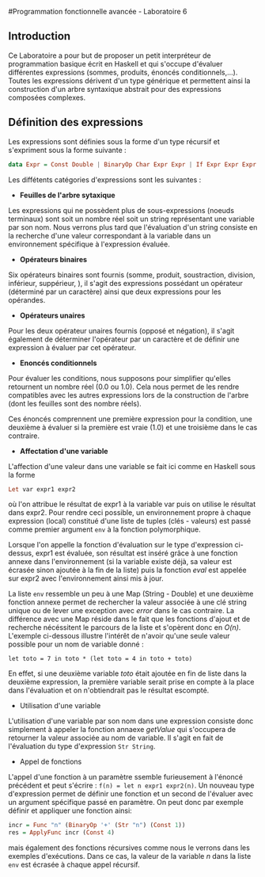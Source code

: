 #Programmation fonctionnelle avancée - Laboratoire 6

## Introduction

Ce Laboratoire a pour but de proposer un petit interpréteur de programmation basique écrit en Haskell
et qui s'occupe d'évaluer différentes expressions (sommes, produits, énoncés conditionnels,...). Toutes les expressions
dérivent d'un type générique et permettent ainsi la construction d'un arbre syntaxique abstrait pour des expressions composées complexes.

## Définition des expressions

Les expressions sont définies sous la forme d'un type récursif et s'expriment sous la
forme suivante :

```Haskell
data Expr = Const Double | BinaryOp Char Expr Expr | If Expr Expr Expr | ...
```

Les diffétents catégories d'expressions sont les suivantes :

* **Feuilles de l'arbre sytaxique**

Les expressions qui ne possèdent plus de sous-expressions (noeuds terminaux) sont soit un nombre réel soit un string représentant une variable par son nom. Nous verrons
plus tard que l'évaluation d'un string consiste en la recherche d'une valeur correspondant à la variable dans un environnement spécifique à l'expression évaluée.

* **Opérateurs binaires**

Six opérateurs binaires sont fournis (somme, produit, soustraction, division, inférieur, suppérieur, ), il s'agit des expressions possédant un opérateur (déterminé par un caractère) ainsi que deux expressions pour les opérandes.

* **Opérateurs unaires**

Pour les deux opérateur unaires fournis (opposé et négation), il s'agit également de déterminer l'opérateur par un caractère et de définir une expression à évaluer par cet opérateur.

* **Enoncés conditionnels**

Pour évaluer les conditions, nous supposons pour simplifier qu'elles retournent un nombre réel (0.0 ou 1.0). Cela nous permet de les rendre compatibles avec les autres expressions lors de la construction de l'arbre (dont les feuilles sont des nombre réels).

Ces énoncés comprennent une première expression pour la condition, une deuxième à évaluer si la première est vraie (1.0) et une troisième dans le cas contraire.

* **Affectation d'une variable**

L'affection d'une valeur dans une variable se fait ici comme en Haskell sous la forme

```Haskell
Let var expr1 expr2
```

où l'on attribue le résultat de expr1 à la variable var puis on utilise le résultat dans expr2.
Pour rendre ceci possible, un environnement propre à chaque expression (local) constitué d'une liste de tuples (clés - valeurs) est passé comme premier argument `env` à la fonction polymorphique.

Lorsque l'on appelle la fonction d'évaluation sur le type d'expression ci-dessus, expr1 est évaluée, son résultat est inséré grâce à une fonction annexe dans l'environnement (si la variable existe déjà, sa valeur est écrasée sinon ajoutée à la fin de la liste) puis la fonction *eval* est appelée sur expr2 avec l'environnement ainsi mis à jour.

La liste `env` ressemble un peu à une Map (String - Double) et une deuxième fonction annexe permet de rechercher la valeur associée à une clé string unique ou de lever une exception avec *error* dans le cas contraire. La différence avec une Map réside dans le fait que les fonctions d'ajout et de recherche nécéssitent le parcours de la liste et s'opèrent donc en *O(n)*. L'exemple ci-dessous illustre l'intérêt de n'avoir qu'une seule valeur possible pour un nom de variable donné :

```
let toto = 7 in toto * (let toto = 4 in toto + toto)
```

En effet, si une deuxième variable *toto* était ajoutée en fin de liste dans la deuxième expression, la première variable serait prise en compte à la place dans l'évaluation et on n'obtiendrait pas le résultat escompté.

* Utilisation d'une variable

L'utilisation d'une variable par son nom dans une expression consiste donc simplement à appeler la fonction annaexe *getValue* qui s'occupera de retourner la valeur associée au nom de variable. Il s'agit en fait de l'évaluation du type d'expression `Str String`.

* Appel de fonctions

L'appel d'une fonction à un paramètre ssemble furieusement à l'énoncé précédent et peut s'écrire : `f(n) = let n expr1 expr2(n)`. Un nouveau type d'expression permet de définir une fonction et un second de l'évaluer avec un argument spécifique passé en paramètre. On peut donc par exemple définir et appliquer une fonction ainsi:

```Haskell
incr = Func "n" (BinaryOp '+' (Str "n") (Const 1))
res = ApplyFunc incr (Const 4)
```
mais également des fonctions récursives comme nous le verrons dans les exemples d'exécutions. Dans ce cas, la valeur de la variable *n* dans la liste `env` est écrasée à chaque appel récursif. 
